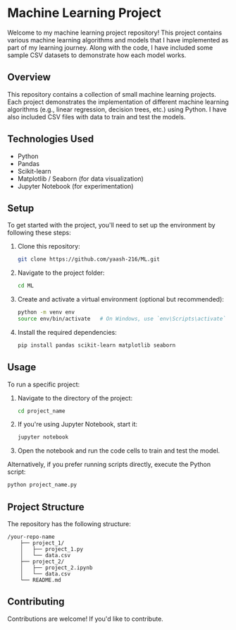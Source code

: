 # Machine Learning Project

Welcome to my machine learning project repository! This project contains various machine learning algorithms and models that I have implemented as part of my learning journey. Along with the code, I have included some sample CSV datasets to demonstrate how each model works.

## Overview

This repository contains a collection of small machine learning projects. Each project demonstrates the implementation of different machine learning algorithms (e.g., linear regression, decision trees, etc.) using Python. I have also included CSV files with data to train and test the models.

## Technologies Used

- Python
- Pandas
- Scikit-learn
- Matplotlib / Seaborn (for data visualization)
- Jupyter Notebook (for experimentation)

## Setup

To get started with the project, you'll need to set up the environment by following these steps:

1. Clone this repository:
   ```bash
   git clone https://github.com/yaash-216/ML.git
   ```

2. Navigate to the project folder:
   ```bash
   cd ML
   ```

3. Create and activate a virtual environment (optional but recommended):
   ```bash
   python -m venv env
   source env/bin/activate   # On Windows, use `env\Scripts\activate`
   ```

4. Install the required dependencies:
   ```bash
   pip install pandas scikit-learn matplotlib seaborn
   ```

## Usage

To run a specific project:

1. Navigate to the directory of the project:
   ```bash
   cd project_name
   ```

2. If you're using Jupyter Notebook, start it:
   ```bash
   jupyter notebook
   ```

3. Open the notebook and run the code cells to train and test the model.

Alternatively, if you prefer running scripts directly, execute the Python script:
```bash
python project_name.py
```

## Project Structure

The repository has the following structure:

```
/your-repo-name
    ├── project_1/
    │   ├── project_1.py
    │   └── data.csv
    ├── project_2/
    │   ├── project_2.ipynb
    │   └── data.csv
    └── README.md
```

## Contributing 
Contributions are welcome! If you'd like to contribute.
